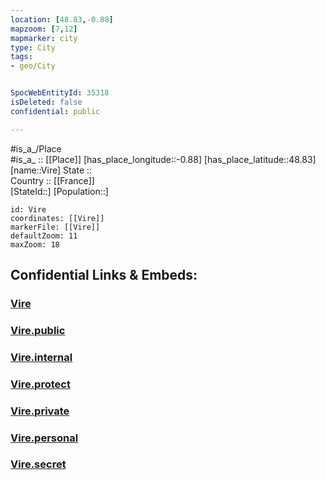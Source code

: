 ```yaml
---
location: [48.83,-0.88] 
mapzoom: [7,12] 
mapmarker: city 
type: City
tags:
- geo/City


SpocWebEntityId: 35318
isDeleted: false
confidential: public

---
```

#is_a_/Place  
#is_a_ :: [[Place]] 
[has_place_longitude::-0.88] 
[has_place_latitude::48.83] 
[name::Vire] 
State ::  
Country :: [[France]]  
[StateId::] 
[Population::] 



```leaflet
id: Vire
coordinates: [[Vire]] 
markerFile: [[Vire]] 
defaultZoom: 11 
maxZoom: 18
```


## Confidential Links & Embeds: 

### [Vire](/_Standards/Earth/Continent/Europe/Europe~West/France/regions~France/Normandie/departments~Normandie/Calvados/communes~Calvados/Vire/cities~Vire/Vire.md) 

### [Vire.public](/_public/Earth/Continent/Europe/Europe~West/France/regions~France/Normandie/departments~Normandie/Calvados/communes~Calvados/Vire/cities~Vire/Vire.public.md) 

### [Vire.internal](/_internal/Earth/Continent/Europe/Europe~West/France/regions~France/Normandie/departments~Normandie/Calvados/communes~Calvados/Vire/cities~Vire/Vire.internal.md) 

### [Vire.protect](/_protect/Earth/Continent/Europe/Europe~West/France/regions~France/Normandie/departments~Normandie/Calvados/communes~Calvados/Vire/cities~Vire/Vire.protect.md) 

### [Vire.private](/_private/Earth/Continent/Europe/Europe~West/France/regions~France/Normandie/departments~Normandie/Calvados/communes~Calvados/Vire/cities~Vire/Vire.private.md) 

### [Vire.personal](/_personal/Earth/Continent/Europe/Europe~West/France/regions~France/Normandie/departments~Normandie/Calvados/communes~Calvados/Vire/cities~Vire/Vire.personal.md) 

### [Vire.secret](/_secret/Earth/Continent/Europe/Europe~West/France/regions~France/Normandie/departments~Normandie/Calvados/communes~Calvados/Vire/cities~Vire/Vire.secret.md)

